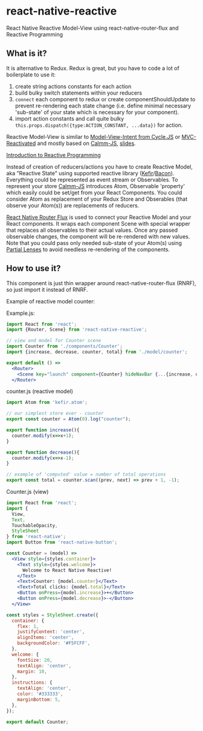 # react-native-reactive
React Native Reactive Model-View using react-native-router-flux and Reactive Programming

## What is it?
It is alternative to Redux. Redux is great, but you have to code a lot of boilerplate to use it:
  1. create string actions constants for each action
  2. build bulky switch statements within your reducers
  3. `connect` each component to redux or create componentShouldUpdate to prevent re-rendering each state change (i.e. define minimal necessary 'sub-state' of your state which is necessary for your component).
  4. import action constants and call quite bulky `this.props.dispatch({type:ACTION_CONSTANT, ...data})` for action.

Reactive Model-View is similar to [Model-View-Intent from Cycle.JS](http://cycle.js.org/model-view-intent.html) or [MVC-Reactivated](http://kumarishan.in/clientside-mvc-reactivated)
and mostly based on [Calmm-JS](https://github.com/calmm-js/documentation/blob/master/introduction-to-calmm.md), [slides](http://calmm-js.github.io/documentation/training/#/).

[Introduction to Reactive Programming](https://gist.github.com/staltz/868e7e9bc2a7b8c1f754)

Instead of creation of reducers/actions you have to create Reactive Model, aka "Reactive State" using supported reactive library ([Kefir](http://rpominov.github.io/kefir)/[Bacon](https://baconjs.github.io)).
Everything could be represented as event stream or Observables. To represent your store [Calmm-JS](https://github.com/calmm-js/documentation/blob/master/introduction-to-calmm.md) introduces Atom, 
Observable 'property' which easily could be set/get from your React Components. You could consider Atom as replacement of your Redux Store
and Obserables (that observe your Atom(s)) are replacements of reducers. 

[React Native Router Flux](https://github.com/aksonov/react-native-router-flux) is used to connect your Reactive Model and your React components.
It wraps each component Scene with special wrapper that replaces all observables to their actual values. Once any passed observable changes,
the component will be re-rendered with new values. Note that you could pass only needed sub-state of your Atom(s) using [Partial Lenses](https://github.com/calmm-js/partial.lenses)
to avoid needless re-rendering of the components.

## How to use it?
This component is just thin wrapper around react-native-router-flux (RNRF), so just import it instead of RNRF.

Example of reactive model counter:

Example.js:
```jsx
import React from 'react';
import {Router, Scene} from 'react-native-reactive';

// view and model for Counter scene
import Counter from './components/Counter';
import {increase, decrease, counter, total} from './model/counter';

export default () =>
  <Router>
    <Scene key="launch" component={Counter} hideNavBar {...{increase, decrease, counter, total}}/>
  </Router>
```

counter.js (reactive model)
```jsx
import Atom from 'kefir.atom';

// our simplest store ever - counter
export const counter = Atom(0).log("counter");

export function increase(){
  counter.modify(x=>x+1);
}

export function decrease(){
  counter.modify(x=>x-1);
}

// example of 'computed' value = number of total operations
export const total = counter.scan((prev, next) => prev + 1, -1);
```

Counter.js (view)
```jsx
import React from 'react';
import {
  View,
  Text,
  TouchableOpacity,
  StyleSheet
} from 'react-native';
import Button from 'react-native-button';

const Counter = (model) =>
  <View style={styles.container}>
    <Text style={styles.welcome}>
      Welcome to React Native Reactive!
    </Text>
    <Text>Counter: {model.counter}</Text>
    <Text>Total clicks: {model.total}</Text>
    <Button onPress={model.increase}>+</Button>
    <Button onPress={model.decrease}>-</Button>
  </View>

const styles = StyleSheet.create({
  container: {
    flex: 1,
    justifyContent: 'center',
    alignItems: 'center',
    backgroundColor: '#F5FCFF',
  },
  welcome: {
    fontSize: 20,
    textAlign: 'center',
    margin: 10,
  },
  instructions: {
    textAlign: 'center',
    color: '#333333',
    marginBottom: 5,
  },
});

export default Counter;

```
